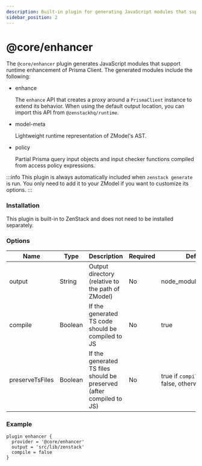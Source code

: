 ```yaml
---
description: Built-in plugin for generating JavaScript modules that support runtime enhancement of Prisma Client.
sidebar_position: 2
---
```


# @core/enhancer

The `@core/enhancer` plugin generates JavaScript modules that support runtime enhancement of Prisma Client. The generated modules include the following:

- enhance

    The `enhance` API that creates a proxy around a `PrismaClient` instance to extend its behavior. When using the default output location, you can import this API from `@zenstackhq/runtime`.

- model-meta

    Lightweight runtime representation of ZModel's AST.

- policy
  
    Partial Prisma query input objects and input checker functions compiled from access policy expressions.

:::info
This plugin is always automatically included when `zenstack generate` is run. You only need to add it to your ZModel if you want to customize its options.
:::

### Installation

This plugin is built-in to ZenStack and does not need to be installed separately.

### Options

| Name   | Type   | Description      | Required | Default                    |
| ------ | ------ | ---------------- | -------- | -------------------------- |
| output | String | Output directory (relative to the path of ZModel) | No       | node_modules/.zenstack |
| compile | Boolean | If the generated TS code should be compiled to JS | No | true |
| preserveTsFiles | Boolean | If the generated TS files should be preserved (after compiled to JS) | No | true if `compile` is set to false, otherwise false |

### Example

```zmodel title='/schema.zmodel'
plugin enhancer {
  provider = '@core/enhancer'
  output = 'src/lib/zenstack'
  compile = false
}
```
